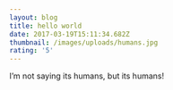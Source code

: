 ```yaml
---
layout: blog
title: hello world
date: 2017-03-19T15:11:34.682Z
thumbnail: /images/uploads/humans.jpg
rating: '5'
---
```


I’m not saying its humans, but its humans!